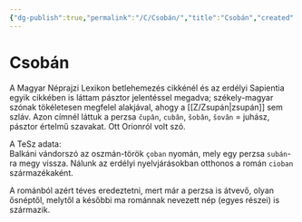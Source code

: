 ```yaml
---
{"dg-publish":true,"permalink":"/C/Csobán/","title":"Csobán","created":"2024-04-23T19:12","updated":"2024-04-27T00:01"}
---
```



# Csobán

A Magyar Néprajzi Lexikon betlehemezés cikkénél és az erdélyi Sapientia egyik cikkében is láttam pásztor jelentéssel megadva; székely-magyar szónak tökéletesen megfelel alakjával, ahogy a [[Z/Zsupán\|zsupán]] sem szláv. Azon címnél láttuk a perzsa `čupân`, `cubân`, `šobân`, `šovân` = juhász, pásztor értelmű szavakat. Ott Orionról volt szó.  

A TeSz adata:  
Balkáni vándorszó az oszmán-török `çoban` nyomán, mely egy perzsa `subán`-ra megy vissza. Nálunk az erdélyi nyelvjárásokban otthonos a román `cioban` származékaként.  

A románból azért téves eredeztetni, mert már a perzsa is átvevő, olyan ősnéptől, melytől a későbbi ma románnak nevezett nép (egyes részei) is származik.  
